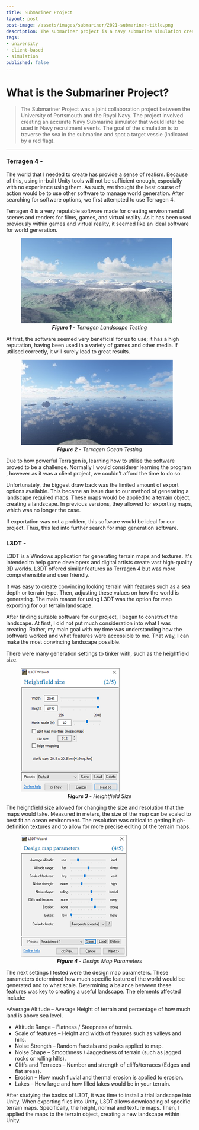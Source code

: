 ```yaml
---
title: Submariner Project
layout: post
post-image: /assets/images/submariner/2021-submariner-title.png
description: The submariner project is a navy submarine simulation created as a client-based project for The Royal Navy.
tags:
- university
- client-based
- simulation
published: false
---
```


# What is the Submariner Project?

> The Submariner Project was a joint collaboration project between the University of Portsmouth and the Royal Navy. The project involved creating an accurate Navy Submarine simulator that would later be used in Navy recruitment events. The goal of the simulation is to traverse the sea in the submarine and spot a target vessle (indicated by a red flag).

--- 

### Terragen 4 - 

The world that I needed to create has provide a sense of realism. Because of this, using in-built Unity tools will not be sufficient enough, especially with no experience using them. As such, we thought the best course of action would be to use other software to manage world generation. After searching for software options, we first attempted to use Terragen 4.

Terragen 4 is a very reputable software made for creating environmental scenes and renders for films, games, and virtual reality. As it has been used previously within games and virtual reality, it seemed like an ideal software for world generation.

<figure>
  <img src="/assets/images/submariner/terragen-test-landscape.png" alt="Terragen Test Landscape">
  <figcaption align = "center"><i><b>Figure 1 </b> - Terragen Landscape Testing </i></figcaption>
</figure>

At first, the software seemed very beneficial for us to use; it has a high reputation, having been used in a variety of games and other media. If utilised correctly, it will surely lead to great results.

<figure>
  <img src="/assets/images/submariner/terragen-test-ocean.png" alt="Terragen Ocean Testing">
  <figcaption align = "center"><i><b>Figure 2 </b> - Terragen Ocean Testing</i></figcaption>
</figure>

Due to how powerful Terragen is, learning how to utilise the software proved to be a challenge. Normally I would considerer learning the program , however as it was a client project, we couldn’t afford the time to do so.

Unfortunately, the biggest draw back was the limited amount of export options available. This became an issue due to our method of generating a landscape required maps. These maps would be applied to a terrain object, creating a landscape. In previous versions, they allowed for exporting maps, which was no longer the case.

If exportation was not a problem, this software would be ideal for our project. Thus, this led into further search for map generation software.


### L3DT -
L3DT is a Windows application for generating terrain maps and textures. It's intended to help game developers and digital artists create vast high-quality 3D worlds. L3DT offered similar features as Terragen 4 but was more comprehensible and user friendly. 

It was easy to create convincing looking terrain with features such as a sea depth or terrain type. Then, adjusting these values on how the world is generating. The main reason for using L3DT was the option for map exporting for our terrain landscape.

After finding suitable software for our project, I began to construct the landscape. At first, I did not put much consideration into what I was creating. Rather, my main goal with my time was understanding how the software worked and what features were accessible to me. That way, I can make the most convincing landscape possible.

There were many generation settings to tinker with, such as the heightfield size.

<figure>
  <img src="/assets/images/submariner/heightfield-size.png" alt="Heightfield Size ">
  <figcaption align = "center"><i><b>Figure 3 </b> - Heightfield Size</i> </figcaption>
</figure>

The heightfield size allowed for changing the size and resolution that the maps would take. Measured in meters, the size of the map can be scaled to best fit an ocean environment. The resolution was critical to getting high-definition textures and to allow for more precise editing of the terrain maps.

<figure>
  <img src="/assets/images/submariner/design-map-parameters.png" alt="Heightfield Size Settings">
  <figcaption align = "center"><i><b>Figure 4 </b> - Design Map Parameters</i></figcaption>
</figure>

The next settings I tested were the design map parameters. These parameters determined how much specific feature of the world would be generated and to what scale. Determining a balance between these features was key to creating a useful landscape. The elements affected include:

*Average Altitude – Average Height of terrain and percentage of how much land is above sea level.
*	Altitude Range – Flatness / Steepness of terrain.
*	Scale of features – Height and width of features such as valleys and hills.
* Noise Strength – Random fractals and peaks applied to map.
*	Noise Shape – Smoothness / Jaggedness of terrain (such as jagged rocks or rolling hills).
*	Cliffs and Terraces – Number and strength of cliffs/terraces (Edges and flat areas).
*	Erosion – How much fluvial and thermal erosion is applied to erosion.
* Lakes – How large and how filled lakes would be in your terrain.

After studying the basics of L3DT, it was time to install a trial landscape into Unity. When exporting files into Unity, L3DT allows downloading of specific terrain maps. Specifically, the height, normal and texture maps. Then, I applied the maps to the terrain object, creating a new landscape within Unity.

